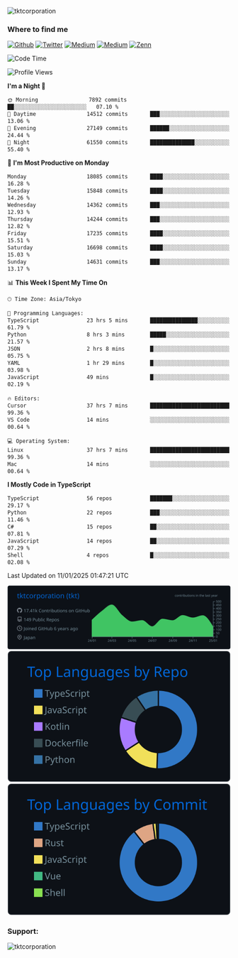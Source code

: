 <p align="left"> <img src="https://komarev.com/ghpvc/?username=tktcorporation&label=Profile%20views&color=0e75b6&style=flat" alt="tktcorporation" /> </p>

<h3>Where to find me</h3>
<p>
<a href="https://github.com/tktcorporation" target="_blank"><img alt="Github" src="https://img.shields.io/badge/GitHub-%2312100E.svg?&style=for-the-badge&logo=Github&logoColor=white" /></a>
<a href="https://twitter.com/tktcorporation" target="_blank"><img alt="Twitter" src="https://img.shields.io/badge/twitter-%231DA1F2.svg?&style=for-the-badge&logo=twitter&logoColor=white" /></a>
<a href="https://www.linkedin.com/in/tktcorporation" target="_blank"><img alt="Medium" src="https://img.shields.io/badge/linkdin-0a66c2.svg?&style=for-the-badge&logo=linkedin&logoColor=white" /></a>
<a href="https://qiita.com/tktcorporation" target="_blank"><img alt="Medium" src="https://img.shields.io/badge/qiita-55C500.svg?&style=for-the-badge&logo=qiita&logoColor=white" /></a>
<a href="https://zenn.dev/tktcorporation" target="_blank"><img alt="Zenn" src="https://img.shields.io/badge/Zenn-3EA8FF.svg?&style=for-the-badge&logo=Zenn&logoColor=white" /></a>
</p>
  
<!--START_SECTION:waka-->
![Code Time](http://img.shields.io/badge/Code%20Time-2%2C032%20hrs%203%20mins-blue)

![Profile Views](http://img.shields.io/badge/Profile%20Views-0-blue)

**I'm a Night 🦉** 

```text
🌞 Morning                7892 commits        ██░░░░░░░░░░░░░░░░░░░░░░░   07.10 % 
🌆 Daytime                14512 commits       ███░░░░░░░░░░░░░░░░░░░░░░   13.06 % 
🌃 Evening                27149 commits       ██████░░░░░░░░░░░░░░░░░░░   24.44 % 
🌙 Night                  61550 commits       ██████████████░░░░░░░░░░░   55.40 % 
```
📅 **I'm Most Productive on Monday** 

```text
Monday                   18085 commits       ████░░░░░░░░░░░░░░░░░░░░░   16.28 % 
Tuesday                  15848 commits       ████░░░░░░░░░░░░░░░░░░░░░   14.26 % 
Wednesday                14362 commits       ███░░░░░░░░░░░░░░░░░░░░░░   12.93 % 
Thursday                 14244 commits       ███░░░░░░░░░░░░░░░░░░░░░░   12.82 % 
Friday                   17235 commits       ████░░░░░░░░░░░░░░░░░░░░░   15.51 % 
Saturday                 16698 commits       ████░░░░░░░░░░░░░░░░░░░░░   15.03 % 
Sunday                   14631 commits       ███░░░░░░░░░░░░░░░░░░░░░░   13.17 % 
```


📊 **This Week I Spent My Time On** 

```text
🕑︎ Time Zone: Asia/Tokyo

💬 Programming Languages: 
TypeScript               23 hrs 5 mins       ███████████████░░░░░░░░░░   61.79 % 
Python                   8 hrs 3 mins        █████░░░░░░░░░░░░░░░░░░░░   21.57 % 
JSON                     2 hrs 8 mins        █░░░░░░░░░░░░░░░░░░░░░░░░   05.75 % 
YAML                     1 hr 29 mins        █░░░░░░░░░░░░░░░░░░░░░░░░   03.98 % 
JavaScript               49 mins             █░░░░░░░░░░░░░░░░░░░░░░░░   02.19 % 

🔥 Editors: 
Cursor                   37 hrs 7 mins       █████████████████████████   99.36 % 
VS Code                  14 mins             ░░░░░░░░░░░░░░░░░░░░░░░░░   00.64 % 

💻 Operating System: 
Linux                    37 hrs 7 mins       █████████████████████████   99.36 % 
Mac                      14 mins             ░░░░░░░░░░░░░░░░░░░░░░░░░   00.64 % 
```

**I Mostly Code in TypeScript** 

```text
TypeScript               56 repos            ███████░░░░░░░░░░░░░░░░░░   29.17 % 
Python                   22 repos            ███░░░░░░░░░░░░░░░░░░░░░░   11.46 % 
C#                       15 repos            ██░░░░░░░░░░░░░░░░░░░░░░░   07.81 % 
JavaScript               14 repos            ██░░░░░░░░░░░░░░░░░░░░░░░   07.29 % 
Shell                    4 repos             █░░░░░░░░░░░░░░░░░░░░░░░░   02.08 % 
```




 Last Updated on 11/01/2025 01:47:21 UTC
<!--END_SECTION:waka-->

[![](https://raw.githubusercontent.com/tktcorporation/tktcorporation/master/profile-summary-card-output/github_dark/0-profile-details.svg)](https://github.com/vn7n24fzkq/github-profile-summary-cards)
[![](https://raw.githubusercontent.com/tktcorporation/tktcorporation/master/profile-summary-card-output/github_dark/1-repos-per-language.svg)](https://github.com/vn7n24fzkq/github-profile-summary-cards) [![](https://raw.githubusercontent.com/tktcorporation/tktcorporation/master/profile-summary-card-output/github_dark/2-most-commit-language.svg)](https://github.com/vn7n24fzkq/github-profile-summary-cards)

<h3 align="left">Support:</h3>
<p><a href="https://www.buymeacoffee.com/tktcorporation"> <img align="left" src="https://cdn.buymeacoffee.com/buttons/v2/default-yellow.png" height="50" width="210" alt="tktcorporation" /></a></p><br><br>
